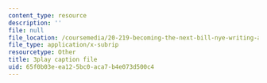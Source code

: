 ```yaml
---
content_type: resource
description: ''
file: null
file_location: /coursemedia/20-219-becoming-the-next-bill-nye-writing-and-hosting-the-educational-show-january-iap-2015/65f0b03eea125bc0aca7b4e073d500c4_ViSVJJoo7nE.vtt
file_type: application/x-subrip
resourcetype: Other
title: 3play caption file
uid: 65f0b03e-ea12-5bc0-aca7-b4e073d500c4
---
```

